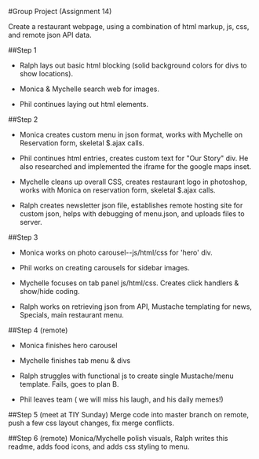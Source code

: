 #Group Project (Assignment 14)

Create a restaurant webpage, using a combination of html markup, js, css, and remote json API data. 

##Step 1
* Ralph lays out basic html blocking (solid background colors for divs to show locations).  

* Monica & Mychelle search web for images. 

* Phil continues laying out html elements. 

##Step 2 
* Monica creates custom menu in json format, works with Mychelle on Reservation form, skeletal $.ajax calls.

* Phil continues html entries, creates custom text for "Our Story" div. He also researched and implemented the iframe for the google maps inset. 

* Mychelle cleans up overall CSS, creates restaurant logo in photoshop, works with Monica on reservation form, skeletal $.ajax calls. 

* Ralph creates newsletter json file, establishes remote hosting site for custom json, helps with debugging of menu.json, and uploads files to server. 

##Step 3
* Monica works on photo carousel--js/html/css for 'hero' div.

* Phil works on creating carousels for sidebar images.

* Mychelle focuses on tab panel js/html/css. Creates click handlers & show/hide coding. 

* Ralph works on retrieving json from API, Mustache templating for news, Specials, main restaurant menu. 

##Step 4 (remote)
* Monica finishes hero carousel

* Mychelle finishes tab menu & divs

* Ralph struggles with functional js to create single Mustache/menu template. Fails, goes to plan B. 

* Phil leaves team ( we will miss his laugh, and his daily memes!)

##Step 5 (meet at TIY Sunday)
Merge code into master branch on remote, push a few css layout changes, fix merge conflicts. 

##Step 6 (remote) 
Monica/Mychelle polish visuals, Ralph writes this readme, adds food icons, and adds css styling to menu. 
